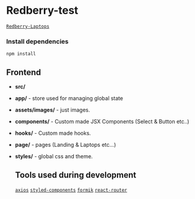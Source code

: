 # Redberry-test
[`Redberry-Laptops`](https://redberry-task.herokuapp.com/)

### Install dependencies

```
npm install
```

## Frontend

- **src/**

- **app/** - store used for managing global state
- **assets/images/** - just images.
- **components/** - Custom made JSX Components (Select & Button etc..)
- **hooks/** - Custom made hooks.
- **page/** - pages (Landing & Laptops etc...)
- **styles/** - global css and theme.
  
  ## Tools used during development
  
  [`axios`](https://github.com/axios/axios)
  [`styled-components`](https://github.com/styled-components/styled-components)
  [`formik`](https://github.com/jaredpalmer/formik)
  [`react-router`](https://github.com/remix-run/react-router)
